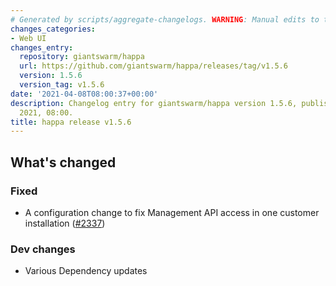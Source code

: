 ```yaml
---
# Generated by scripts/aggregate-changelogs. WARNING: Manual edits to this files will be overwritten.
changes_categories:
- Web UI
changes_entry:
  repository: giantswarm/happa
  url: https://github.com/giantswarm/happa/releases/tag/v1.5.6
  version: 1.5.6
  version_tag: v1.5.6
date: '2021-04-08T08:00:37+00:00'
description: Changelog entry for giantswarm/happa version 1.5.6, published on 08 April
  2021, 08:00.
title: happa release v1.5.6
---
```


## What's changed

### Fixed

- A configuration change to fix Management API access in one customer installation ([#2337](https://github.com/giantswarm/happa/pull/2337))

### Dev changes

- Various Dependency updates
